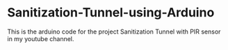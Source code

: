 # Sanitization-Tunnel-using-Arduino
This is the arduino code for the project Sanitization Tunnel with PIR sensor in my youtube channel.
